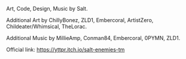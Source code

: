 Art, Code, Design, Music by Salt.

Additional Art by ChillyBonez, ZLD1, Embercoral, ArtistZero, Childeater/Whimsical, TheLorac.

Additional Music by MillieAmp, Conman84, Embercoral, 0PYMN, ZLD1.

Official link: https://yttpr.itch.io/salt-enemies-tm
